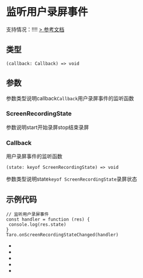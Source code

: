# 监听用户录屏事件
支持情况：!!!!
[> 参考文档
](https://developers.weixin.qq.com/miniprogram/dev/api/device/screen/wx.onScreenRecordingStateChanged.html)
## 类型[​](onScreenRecordingStateChanged.html#类型)
```tsx
(callback: Callback) => void
```

## 参数[​](onScreenRecordingStateChanged.html#参数)
参数类型说明callback`Callback`用户录屏事件的监听函数
### ScreenRecordingState[​](onScreenRecordingStateChanged.html#screenrecordingstate)
参数说明start开始录屏stop结束录屏
### Callback[​](onScreenRecordingStateChanged.html#callback)
用户录屏事件的监听函数
```tsx
(state: keyof ScreenRecordingState) => void
```
参数类型说明state`keyof ScreenRecordingState`录屏状态
## 示例代码[​](onScreenRecordingStateChanged.html#示例代码)
```tsx
// 监听用户录屏事件
const handler = function (res) {
 console.log(res.state)
}
Taro.onScreenRecordingStateChanged(handler)
```

- 
- 

- 
- 

-
